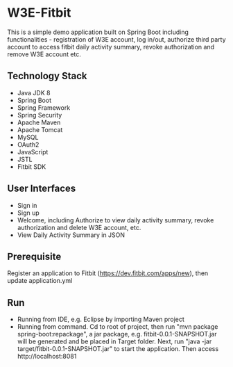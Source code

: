 # W3E-Fitbit
This is a simple demo application built on Spring Boot including functionalities - registration of W3E account, log in/out, authorize third party account to access fitbit daily activity summary, revoke authorization and remove W3E account etc.
## Technology Stack
+ Java JDK 8
+ Spring Boot
+ Spring Framework
+ Spring Security
+ Apache Maven
+ Apache Tomcat
+ MySQL
+ OAuth2
+ JavaScript
+ JSTL
+ Fitbit SDK

## User Interfaces
+ Sign in
+ Sign up
+ Welcome, including Authorize to view daily activity summary, revoke authorization and delete W3E account, etc.
+ View Daily Activity Summary in JSON

## Prerequisite
Register an application to Fitbit (https://dev.fitbit.com/apps/new), then update application.yml

## Run
+ Running from IDE, e.g. Eclipse by importing Maven project
+ Running from command. Cd to root of project, then run "mvn package spring-boot:repackage", a jar package, e.g. fitbit-0.0.1-SNAPSHOT.jar will be generated and be placed in Target folder. Next, run "java -jar target/fitbit-0.0.1-SNAPSHOT.jar" to start the application. Then access http://localhost:8081

